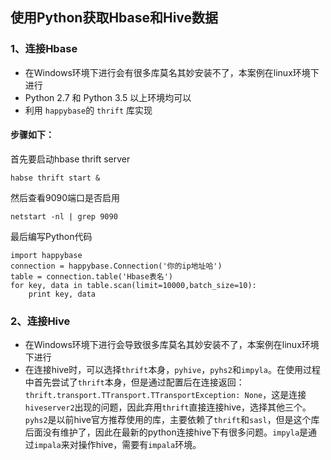 使用Python获取Hbase和Hive数据
---
### 1、连接Hbase
- 在Windows环境下进行会有很多库莫名其妙安装不了，本案例在linux环境下进行
- Python 2.7 和 Python 3.5 以上环境均可以
- 利用 `happybase`的 `thrift` 库实现
#### 步骤如下：
首先要启动hbase thrift server

```
habse thrift start &
```

然后查看9090端口是否启用

```
netstart -nl | grep 9090
```

最后编写Python代码

```
import happybase 
connection = happybase.Connection('你的ip地址哈') 
table = connection.table('Hbase表名') 
for key, data in table.scan(limit=10000,batch_size=10): 
    print key, data
```

### 2、连接Hive
- 在Windows环境下进行会导致很多库莫名其妙安装不了，本案例在linux环境下进行
- 在连接hive时，可以选择`thrift`本身，`pyhive`，`pyhs2`和`impyla`。在使用过程中首先尝试了`thrift`本身，但是通过配置后在连接返回：`thrift.transport.TTransport.TTransportException: None`，这是连接`hiveserver2`出现的问题，因此弃用`thrift`直接连接hive，选择其他三个。`pyhs2`是以前hive官方推荐使用的库，主要依赖了`thrift`和`sasl`，但是这个库后面没有维护了，因此在最新的python连接hive下有很多问题。`impyla`是通过`impala`来对操作hive，需要有`impala`环境。
